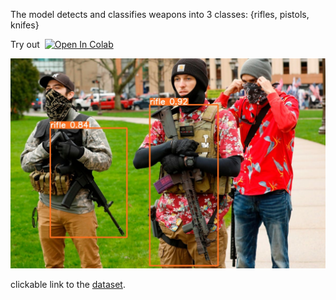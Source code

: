 The model detects and classifies weapons into 3 classes: {rifles, pistols, knifes}

<summary>Try out &nbsp;<a href="https://colab.research.google.com/github/Yerkhatt/WeaponDetection/blob/main/predict.ipynb"><img src="https://colab.research.google.com/assets/colab-badge.svg" alt="Open In Colab"></a></summary>

![](/examples/predicted/93b0afd3-3a6d-4e38-a309-6a86b628a53a.jpg)



clickable link to the [dataset](https://www.kaggle.com/datasets/erkhatkalkabay/weapondetection). 
